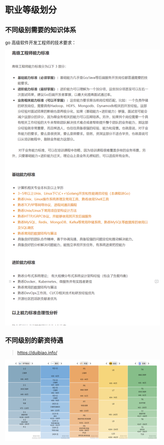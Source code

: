 # 职业等级划分
## 不同级别需要的知识体系
go 高级软件开发工程师的技术要求：

![go 高级软件开发](./go-pro.jpg)
## 不同级别的薪资待遇
> https://duibiao.info/

![list](./list.png)